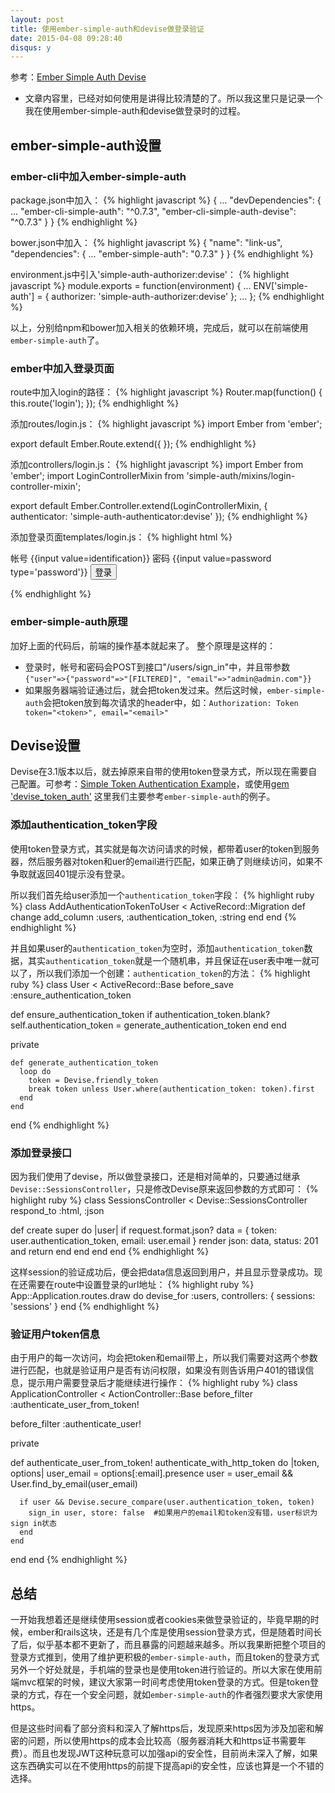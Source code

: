 ```yaml
---
layout: post
title: 使用ember-simple-auth和devise做登录验证
date: 2015-04-08 09:28:40
disqus: y
---
```


参考：[Ember Simple Auth Devise](https://github.com/simplabs/ember-simple-auth/tree/master/packages/ember-simple-auth-devise)  

* 文章内容里，已经对如何使用是讲得比较清楚的了。所以我这里只是记录一个我在使用ember-simple-auth和devise做登录时的过程。

## ember-simple-auth设置

### ember-cli中加入ember-simple-auth

package.json中加入：
{% highlight javascript %}
{
  ...
  "devDependencies": {
    ...
    "ember-cli-simple-auth": "^0.7.3",
    "ember-cli-simple-auth-devise": "^0.7.3"
  }
}
{% endhighlight %}

bower.json中加入：
{% highlight javascript %}
{
  "name": "link-us",
  "dependencies": {
    ...
    "ember-simple-auth": "0.7.3"
  }
}
{% endhighlight %}

environment.js中引入'simple-auth-authorizer:devise'：
{% highlight javascript %}
module.exports = function(environment) {
  ...
  ENV['simple-auth'] = {
    authorizer: 'simple-auth-authorizer:devise'
  };
  ...
};
{% endhighlight %}

以上，分别给npm和bower加入相关的依赖环境，完成后，就可以在前端使用`ember-simple-auth`了。

### ember中加入登录页面

route中加入login的路径：
{% highlight javascript %}
Router.map(function() {
  this.route('login');
});
{% endhighlight %}

添加routes/login.js：
{% highlight javascript %}
import Ember from 'ember';

export default Ember.Route.extend({
});
{% endhighlight %}

添加controllers/login.js：
{% highlight javascript %}
import Ember from 'ember';
import LoginControllerMixin from 'simple-auth/mixins/login-controller-mixin';

export default Ember.Controller.extend(LoginControllerMixin, {
  authenticator: 'simple-auth-authenticator:devise'
});
{% endhighlight %}

添加登录页面templates/login.js：
{% highlight html %}
<form {{action 'authenticate' on='submit'}}>
  <label for="identification">帐号</label>
  {{input value=identification}}
  <label for="password">密码</label>
  {{input value=password type='password'}}
  <button type="submit">登录</button>
</form>
{% endhighlight %}

### ember-simple-auth原理
加好上面的代码后，前端的操作基本就起来了。
整个原理是这样的：
*   登录时，帐号和密码会POST到接口"/users/sign_in"中，并且带参数`{"user"=>{"password"=>"[FILTERED]", "email"=>"admin@admin.com"}}`
*   如果服务器端验证通过后，就会把token发过来。然后这时候，`ember-simple-auth`会把token放到每次请求的header中，如：`Authorization: Token token="<token>", email="<email>"`

## Devise设置

Devise在3.1版本以后，就去掉原来自带的使用token登录方式，所以现在需要自己配置。可参考：[Simple Token Authentication Example](https://gist.github.com/josevalim/fb706b1e933ef01e4fb6)，或使用[gem 'devise_token_auth'](https://github.com/lynndylanhurley/devise_token_auth)
这里我们主要参考`ember-simple-auth`的例子。

### 添加authentication_token字段
使用token登录方式，其实就是每次访问请求的时候，都带着user的token到服务器，然后服务器对token和uer的email进行匹配，如果正确了则继续访问，如果不争取就返回401提示没有登录。

所以我们首先给user添加一个`authentication_token`字段：
{% highlight ruby %}
class AddAuthenticationTokenToUser < ActiveRecord::Migration
  def change
    add_column :users, :authentication_token, :string
  end
end
{% endhighlight %}

并且如果user的`authentication_token`为空时，添加`authentication_token`数据，其实`authentication_token`就是一个随机串，并且保证在user表中唯一就可以了，所以我们添加一个创建：`authentication_token`的方法：
{% highlight ruby %}
class User < ActiveRecord::Base
  before_save :ensure_authentication_token

  def ensure_authentication_token
    if authentication_token.blank?
      self.authentication_token = generate_authentication_token
    end
  end

  private

    def generate_authentication_token
      loop do
        token = Devise.friendly_token
        break token unless User.where(authentication_token: token).first
      end
    end
end
{% endhighlight %}

### 添加登录接口
因为我们使用了devise，所以做登录接口，还是相对简单的，只要通过继承`Devise::SessionsController`，只是修改Devise原来返回参数的方式即可：
{% highlight ruby %}
class SessionsController < Devise::SessionsController
  respond_to :html, :json

  def create
    super do |user|
      if request.format.json?
        data = {
          token: user.authentication_token,
          email: user.email
        }
        render json: data, status: 201 and return
      end
    end
  end
end
{% endhighlight %}

这样session的验证成功后，便会把data信息返回到用户，并且显示登录成功。现在还需要在route中设置登录的url地址：
{% highlight ruby %}
App::Application.routes.draw do
  devise_for :users, controllers: { sessions: 'sessions' }
end
{% endhighlight %}

### 验证用户token信息
由于用户的每一次访问，均会把token和email带上，所以我们需要对这两个参数进行匹配，也就是验证用户是否有访问权限，如果没有则告诉用户401的错误信息，提示用户需要登录后才能继续进行操作：
{% highlight ruby %}
class ApplicationController < ActionController::Base
  before_filter :authenticate_user_from_token!

  before_filter :authenticate_user!

  private

  def authenticate_user_from_token!
    authenticate_with_http_token do |token, options|
      user_email = options[:email].presence
      user = user_email && User.find_by_email(user_email)

      if user && Devise.secure_compare(user.authentication_token, token)
        sign_in user, store: false  #如果用户的email和token没有错，user标识为sign in状态
      end
    end
  end
end
{% endhighlight %}

## 总结
一开始我想着还是继续使用session或者cookies来做登录验证的，毕竟早期的时候，ember和rails这块，还是有几个库是使用session登录方式，但是随着时间长了后，似乎基本都不更新了，而且暴露的问题越来越多。所以我果断把整个项目的登录方式推到，使用了维护更积极的`ember-simple-auth`，而且token的登录方式另外一个好处就是，手机端的登录也是使用token进行验证的。所以大家在使用前端mvc框架的时候，建议大家第一时间考虑使用token登录的方式。但是token登录的方式，存在一个安全问题，就如`ember-simple-auth`的作者强烈要求大家使用https。

但是这些时间看了部分资料和深入了解https后，发现原来https因为涉及加密和解密的问题，所以使用https的成本会比较高（服务器消耗大和https证书需要年费）。而且也发现JWT这种玩意可以加强api的安全性，目前尚未深入了解，如果这东西确实可以在不使用https的前提下提高api的安全性，应该也算是一个不错的选择。
